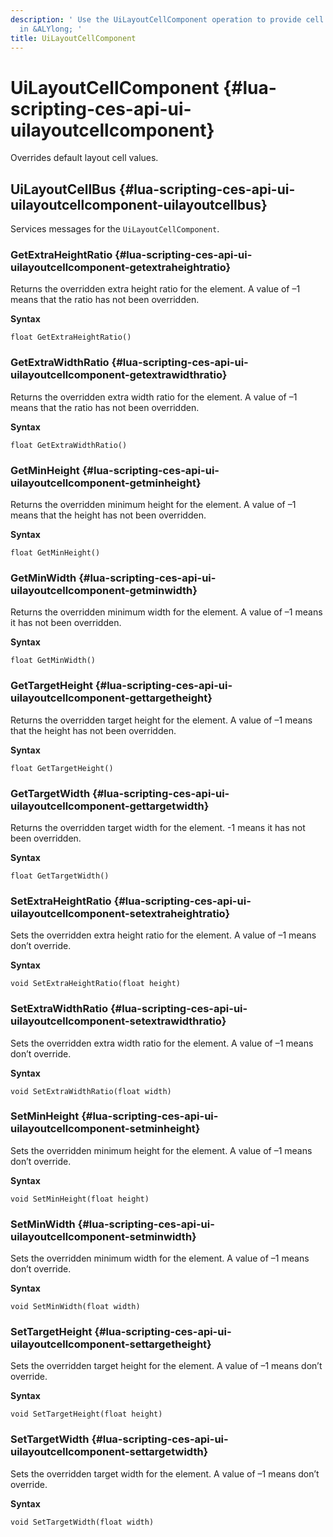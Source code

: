 ```yaml
---
description: ' Use the UiLayoutCellComponent operation to provide cell layout features
  in &ALYlong; '
title: UiLayoutCellComponent
---
```

# UiLayoutCellComponent {#lua-scripting-ces-api-ui-uilayoutcellcomponent}

Overrides default layout cell values\.

## UiLayoutCellBus {#lua-scripting-ces-api-ui-uilayoutcellcomponent-uilayoutcellbus}

Services messages for the `UiLayoutCellComponent`\.

### GetExtraHeightRatio {#lua-scripting-ces-api-ui-uilayoutcellcomponent-getextraheightratio}

Returns the overridden extra height ratio for the element\. A value of –1 means that the ratio has not been overridden\.

**Syntax**

```
float GetExtraHeightRatio()
```

### GetExtraWidthRatio {#lua-scripting-ces-api-ui-uilayoutcellcomponent-getextrawidthratio}

Returns the overridden extra width ratio for the element\. A value of –1 means that the ratio has not been overridden\.

**Syntax**

```
float GetExtraWidthRatio()
```

### GetMinHeight {#lua-scripting-ces-api-ui-uilayoutcellcomponent-getminheight}

Returns the overridden minimum height for the element\. A value of –1 means that the height has not been overridden\.

**Syntax**

```
float GetMinHeight()
```

### GetMinWidth {#lua-scripting-ces-api-ui-uilayoutcellcomponent-getminwidth}

Returns the overridden minimum width for the element\. A value of –1 means it has not been overridden\.

**Syntax**

```
float GetMinWidth()
```

### GetTargetHeight {#lua-scripting-ces-api-ui-uilayoutcellcomponent-gettargetheight}

Returns the overridden target height for the element\. A value of –1 means that the height has not been overridden\.

**Syntax**

```
float GetTargetHeight()
```

### GetTargetWidth {#lua-scripting-ces-api-ui-uilayoutcellcomponent-gettargetwidth}

Returns the overridden target width for the element\. \-1 means it has not been overridden\.

**Syntax**

```
float GetTargetWidth()
```

### SetExtraHeightRatio {#lua-scripting-ces-api-ui-uilayoutcellcomponent-setextraheightratio}

Sets the overridden extra height ratio for the element\. A value of –1 means don’t override\.

**Syntax**

```
void SetExtraHeightRatio(float height)
```

### SetExtraWidthRatio {#lua-scripting-ces-api-ui-uilayoutcellcomponent-setextrawidthratio}

Sets the overridden extra width ratio for the element\. A value of –1 means don’t override\.

**Syntax**

```
void SetExtraWidthRatio(float width)
```

### SetMinHeight {#lua-scripting-ces-api-ui-uilayoutcellcomponent-setminheight}

Sets the overridden minimum height for the element\. A value of –1 means don’t override\.

**Syntax**

```
void SetMinHeight(float height)
```

### SetMinWidth {#lua-scripting-ces-api-ui-uilayoutcellcomponent-setminwidth}

Sets the overridden minimum width for the element\. A value of –1 means don’t override\.

**Syntax**

```
void SetMinWidth(float width)
```

### SetTargetHeight {#lua-scripting-ces-api-ui-uilayoutcellcomponent-settargetheight}

Sets the overridden target height for the element\. A value of –1 means don’t override\.

**Syntax**

```
void SetTargetHeight(float height)
```

### SetTargetWidth {#lua-scripting-ces-api-ui-uilayoutcellcomponent-settargetwidth}

Sets the overridden target width for the element\. A value of –1 means don’t override\.

**Syntax**

```
void SetTargetWidth(float width)
```